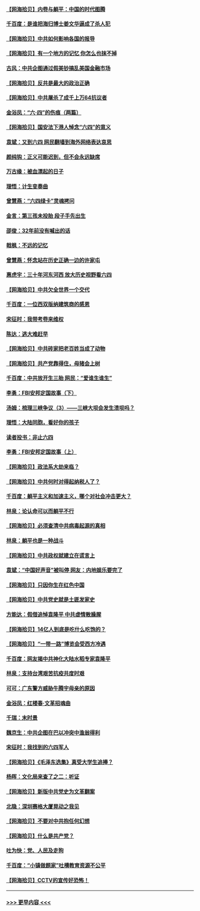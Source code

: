 #### [【网海拾贝】内卷与躺平：中国的时代图腾](../pages/nsc993/n13016128.md?t=06121001) 
#### [千百度：是谁把海归博士姜文华逼成了杀人犯](../pages/nsc993/n13015218.md?t=06121001) 
#### [【网海拾贝】中共如何影响各国的报导](../pages/nsc993/n13012599.md?t=06121001) 
#### [【网海拾贝】有一个地方的记忆 你怎么也抹不掉](../pages/nsc993/n13009802.md?t=06121001) 
#### [古风：中共企图通过假美钞搞乱美国金融市场](../pages/nsc993/n13009626.md?t=06121001) 
#### [【网海拾贝】反共是最大的政治正确](../pages/nsc993/n13007051.md?t=06121001) 
#### [【网海拾贝】中共屠杀了成千上万64抗议者](../pages/nsc993/n13002713.md?t=06121001) 
#### [金浴凤：“六·四”的伤痕（两篇）](../pages/nsc993/n13001719.md?t=06121001) 
#### [【网海拾贝】国安法下港人悼念“六四”的意义](../pages/nsc993/n13001039.md?t=06121001) 
#### [袁斌：又到六四 网民翻墙到海外网络表达哀思](../pages/nsc993/n13000995.md?t=06121001) 
#### [颜纯钩：正义可能迟到，但不会永远缺席](../pages/nsc993/n13000920.md?t=06121001) 
#### [万古缘：被血漂起的日子](../pages/nsc993/n13000914.md?t=06121001) 
#### [理悟：计生变奏曲](../pages/nsc993/n13000414.md?t=06121001) 
#### [曾慧燕：“六四绿卡”灵魂拷问](../pages/nsc993/n13000277.md?t=06121001) 
#### [金言：第三孩未投胎 段子手先出生](../pages/nsc993/n13000215.md?t=06121001) 
#### [邵俊：32年前没有喊出的话](../pages/nsc993/n13000181.md?t=06121001) 
#### [戟枫：不远的记忆](../pages/nsc993/n13000121.md?t=06121001) 
#### [曾慧燕：怀念站在历史正确一边的许家屯](../pages/nsc993/n13000073.md?t=06121001) 
#### [惠虎宇：三十年河东河西 放大历史视野看六四](../pages/nsc993/n13000018.md?t=06121001) 
#### [【网海拾贝】中共欠全世界一个交代](../pages/nsc993/n12998706.md?t=06121001) 
#### [千百度：一位西双版纳建筑商的感恩](../pages/nsc993/n12998487.md?t=06121001) 
#### [宋征时：我带考卷来维权](../pages/nsc993/n12994088.md?t=06121001) 
#### [陈达：逃大难赶早](../pages/nsc993/n12993569.md?t=06121001) 
#### [【网海拾贝】中共砖家把老百姓当成了动物](../pages/nsc993/n12993483.md?t=06121001) 
#### [【网海拾贝】共产党靠得住，母猪会上树](../pages/nsc993/n12990730.md?t=06121001) 
#### [千百度：中共放开生三胎 网民：“爱谁生谁生”](../pages/nsc993/n12990644.md?t=06121001) 
#### [李勇：FBI安邦定国故事（下）](../pages/nsc993/n12987854.md?t=06121001) 
#### [汤姆：梳理三峡争议（3）——三峡大坝会发生溃坝吗？](../pages/nsc993/n12989806.md?t=06121001) 
#### [理悟：大陆同胞，看好你的孩子](../pages/nsc993/n12989778.md?t=06121001) 
#### [读者投书：非止六四](../pages/nsc993/n12989673.md?t=06121001) 
#### [李勇：FBI安邦定国故事（上）](../pages/nsc993/n12987749.md?t=06121001) 
#### [【网海拾贝】政法系大劫来临？](../pages/nsc993/n12987596.md?t=06121001) 
#### [【网海拾贝】中共何时对得起纳税人了？](../pages/nsc993/n12985578.md?t=06121001) 
#### [千百度：躺平主义和加速主义，哪个对社会冲击更大？](../pages/nsc993/n12985512.md?t=06121001) 
#### [林泉：论认命可以而躺平不行](../pages/nsc993/n12985505.md?t=06121001) 
#### [【网海拾贝】必须查清中共病毒起源的真相](../pages/nsc993/n12984276.md?t=06121001) 
#### [林泉：躺平也是一种战斗](../pages/nsc993/n12984194.md?t=06121001) 
#### [【网海拾贝】中共政权就建立在谎言上](../pages/nsc993/n12981880.md?t=06121001) 
#### [袁斌：“中国好声音”被叫停 网友：内地娱乐要完了](../pages/nsc993/n12981826.md?t=06121001) 
#### [【网海拾贝】只因你生在红色中国](../pages/nsc993/n12979096.md?t=06121001) 
#### [【网海拾贝】中共党史就是土匪发家史](../pages/nsc993/n12976478.md?t=06121001) 
#### [方能达：假借追悼袁隆平 中共虚情散臊腥](../pages/nsc993/n12976396.md?t=06121001) 
#### [【网海拾贝】14亿人到底是吃什么吃饱的？](../pages/nsc993/n12974125.md?t=06121001) 
#### [【网海拾贝】“一带一路”博览会受西方冷遇](../pages/nsc993/n12971787.md?t=06121001) 
#### [千百度：网友揭中共神化大陆水稻专家袁隆平](../pages/nsc993/n12971733.md?t=06121001) 
#### [林泉：支持台湾艰苦抗疫共度时艰](../pages/nsc993/n12971350.md?t=06121001) 
#### [可可：广东警方威胁牛腾宇母亲的原因](../pages/nsc993/n12971100.md?t=06121001) 
#### [金浴凤：红楼春·文革招魂曲](../pages/nsc993/n12970354.md?t=06121001) 
#### [千瑞：末时景](../pages/nsc993/n12970337.md?t=06121001) 
#### [魏京生：中共企图在巴以冲突中渔翁得利](../pages/nsc993/n12970286.md?t=06121001) 
#### [宋征时：我找到的六四军人](../pages/nsc993/n12970213.md?t=06121001) 
#### [【网海拾贝】《毛泽东选集》真受大学生追捧？](../pages/nsc993/n12968779.md?t=06121001) 
#### [杨晖：文化局来查了之二：听证](../pages/nsc993/n12966528.md?t=06121001) 
#### [【网海拾贝】新版中共党史为文革翻案](../pages/nsc993/n12967526.md?t=06121001) 
#### [北隐：深圳赛格大厦晃动之我见](../pages/nsc993/n12967393.md?t=06121001) 
#### [【网海拾贝】不要对中共抱任何幻想](../pages/nsc993/n12965222.md?t=06121001) 
#### [【网海拾贝】什么是共产党？](../pages/nsc993/n12962781.md?t=06121001) 
#### [吐为快：党、人民及走狗](../pages/nsc993/n12962747.md?t=06121001) 
#### [千百度：“小镇做题家”吐槽教育资源不公平](../pages/nsc993/n12962705.md?t=06121001) 
#### [【网海拾贝】CCTV的宣传好恐怖！](../pages/nsc993/n12959984.md?t=06121001) 

----
#### [ >>> 更早内容 <<< ](../indexes/nsc993-earlier.md)
